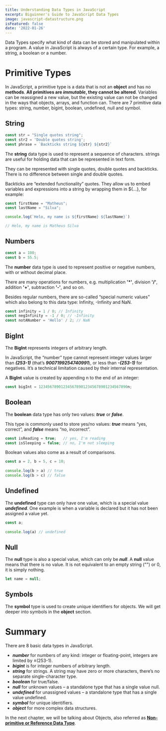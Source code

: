 ```yaml
---
title: Understanding Data Types in JavaScript
excerpt: Biguinner's Guide to JavaScript Data Types
image: javascript-datastructure.png
isFeatured: false
date: '2022-01-26'
---
```


Data Types specify what kind of data can be stored and manipulated within a program. A value in JavaScript is always of
a certain type. For example, a string, a boolean or a number.

# Primitive Types

In JavaScript, a primitive type is a data that is not an **object** and has no **methods**. **All primitives are ***immutable***, they cannot be altered**. Variables can be reassigned a new value, but the existing value can not
be changed in the ways that objects, arrays, and function can. There are 7 primitive data types: string, number, bigint,
boolean, undefined, null and symbol.

## String

```js
const str = "Single quotes string";
const str2 = 'Double quotes string';
const phrase = `Backticks string ${str} ${str2}`
```

The **string** data type is used to represent a sequence of characters. strings are useful for holding data that can be represented in text form.

They can be represented with single quotes, double quotes and backticks. There is no difference between single and double quotes.

Backticks are “extended functionality” quotes. They allow us to embed variables and expressions into a string by wrapping them in ${…}, for example:

```js
const firstName = "Matheus";
const lastName = "Silva";

console.log(`Helo, my name is ${firstName} ${lastName}`)

// Helo, my name is Matheus Silva
```

## Numbers

```js
const a = 100;
const b = 55.5;
```

The **number** data type is used to represent positive or negative numbers, with or without decimal place.

There are many operations for numbers, e.g. multiplication **'*'**, division **'/'**, addition **'+'**, subtraction **'-'**, and so on.

Besides regular numbers, there are so-called “special numeric values” which also belong to this data type: Infinity, -Infinity and NaN.

```js
const infinity = 1 / 0; // Infinity
const negInfinity = -1 / 0; // -Infinity
const notANumber = 'Hello' / 2; // NaN
```

## BigInt

The **BigInt** represents integers of arbitrary length.

In JavaScript, the “number” type cannot represent integer values larger than ***(253-1)*** (that’s ***9007199254740991***), or less than ***-(253-1)*** for negatives. It’s a technical limitation caused by their internal representation.

A **BigInt** value is created by appending n to the end of an integer:

```js
const bigInt = 1234567890123456789012345678901234567890n;
```

## Boolean

The **boolean** data type has only two values: ***true*** or ***false***.

This type is commonly used to store yes/no values: ***true*** means “yes, correct”, and ***false*** means “no, incorrect”.

```js
const isReading = true;   // yes, I'm reading
const isSleeping = false; // no, I'm not sleeping
```

Boolean values also come as a result of comparisons.

```js
const a = 2, b = 5, c = 10;
 
console.log(b > a) // true
console.log(b > c) // false
```

## Undefined

The **undefined** type can only have one value, which is a special value ***undefined***. One example is when a variable is declared but it has not been assigned a value yet.

```js
const a;
 
console.log(a) // undefined
```

## Null

The **null** type is also a special value, which can only be ***null***. A **null** value means that there is no value. It is not equivalent to an empty string ("") or 0, it is simply nothing.

```js
let name = null;
```

## Symbols

The **symbol** type is used to create unique identifiers for objects. We will get deeper into symbols in the **object** section.

# Summary

There are 8 basic data types in JavaScript.

* ***number*** for numbers of any kind: integer or floating-point, integers are limited by ±(253-1).
* ***bigint*** is for integer numbers of arbitrary length.
* ***string*** for strings. A string may have zero or more characters, there’s no separate single-character type.
* ***boolean*** for true/false.
* ***null*** for unknown values – a standalone type that has a single value null.
* ***undefined*** for unassigned values – a standalone type that has a single value undefined.
* ***symbol*** for unique identifiers.
* ***object*** for more complex data structures.

In the next chapter, we will be talking about Objects, also referred as [**Non-primitive or Reference Data Type**](https://my-blog-r6sn4orp9-heuzin.vercel.app/posts/non-primitive-types).